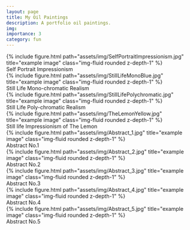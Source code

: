 ```yaml
---
layout: page
title: My Oil Paintings
description: A portfolio oil paintings. 
img:
importance: 3
category: fun
---
```


<div class="row">
    <div class="col-sm mt-3 mt-md-0">
        {% include figure.html path="assets/img/SelfPortraitImpressionism.jpg" title="example image" class="img-fluid rounded z-depth-1" %}
    </div>
</div>
<div class="caption">
    Self Portrait Impressionism
    
</div>
<div class="row">
    <div class="col-sm mt-3 mt-md-0">
        {% include figure.html path="assets/img/StillLifeMonoBlue.jpg" title="example image" class="img-fluid rounded z-depth-1" %}
    </div>
</div>
<div class="caption">
    Still Life Mono-chromatic Realism
    
</div>
<div class="row">
    <div class="col-sm mt-3 mt-md-0">
        {% include figure.html path="assets/img/StillLifePolychromatic.jpg" title="example image" class="img-fluid rounded z-depth-1" %}
    </div>
</div>
<div class="caption">
    Still Life Poly-chromatic Realism

</div>
<div class="row">
    <div class="col-sm mt-3 mt-md-0">
        {% include figure.html path="assets/img/TheLemonYellow.jpg" title="example image" class="img-fluid rounded z-depth-1" %}
    </div>
</div>
<div class="caption">
    Still life Impressionism of The Lemon

</div>
<div class="row">
    <div class="col-sm mt-3 mt-md-0">
        {% include figure.html path="assets/img/Abstract_1.jpg" title="example image" class="img-fluid rounded z-depth-1" %}
    </div>
</div>
<div class="caption">
    Abstract No.1

</div>
<div class="row">
    <div class="col-sm mt-3 mt-md-0">
        {% include figure.html path="assets/img/Abstract_2.jpg" title="example image" class="img-fluid rounded z-depth-1" %}
    </div>
</div>
<div class="caption">
    Abstract No.2

</div>
<div class="row">
    <div class="col-sm mt-3 mt-md-0">
        {% include figure.html path="assets/img/Abstract_3.jpg" title="example image" class="img-fluid rounded z-depth-1" %}
    </div>
</div>
<div class="caption">
    Abstract No.3

</div>
<div class="row">
    <div class="col-sm mt-3 mt-md-0">
        {% include figure.html path="assets/img/Abstract_4.jpg" title="example image" class="img-fluid rounded z-depth-1" %}
    </div>
</div>
<div class="caption">
    Abstract No.4

</div>
<div class="row">
    <div class="col-sm mt-3 mt-md-0">
        {% include figure.html path="assets/img/Abstract_5.jpg" title="example image" class="img-fluid rounded z-depth-1" %}
    </div>
</div>
<div class="caption">
    Abstract No.5
</div>


